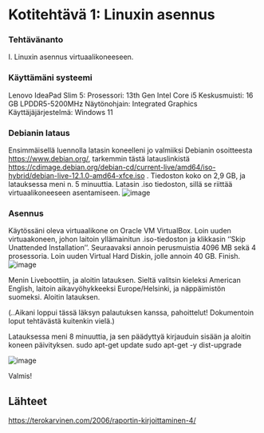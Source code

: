# Kotitehtävä 1: Linuxin asennus

### Tehtävänanto
I.	Linuxin asennus virtuaalikoneeseen.

### Käyttämäni systeemi
Lenovo IdeaPad Slim 5:
Prosessori: 13th Gen Intel Core i5
Keskusmuisti: 16 GB LPDDR5-5200MHz
Näytönohjain: Integrated Graphics
Käyttäjäjärjestelmä: Windows 11

### Debianin lataus
Ensimmäisellä luennolla latasin koneelleni jo valmiiksi Debianin osoitteesta https://www.debian.org/, tarkemmin tästä latauslinkistä https://cdimage.debian.org/debian-cd/current-live/amd64/iso-hybrid/debian-live-12.1.0-amd64-xfce.iso . Tiedoston koko on 2,9 GB, ja latauksessa meni n. 5 minuuttia. Latasin .iso tiedoston, sillä se riittää virtuaalikoneeseen asentamiseen. 
![image](https://github.com/16cats/h1/assets/97065659/25e1b7aa-ecd2-4357-b17c-7b61022be8a3)


### Asennus
Käytössäni oleva virtuaalikone on Oracle VM VirtualBox. 
Loin uuden virtuaakoneen, johon laitoin yllämainitun .iso-tiedoston ja klikkasin ‘’Skip Unattended Installation’’. Seuraavaksi annoin perusmuistia 4096 MB sekä 4 prosessoria. Loin uuden Virtual Hard Diskin, jolle annoin 40 GB. Finish.
![image](https://github.com/16cats/h1/assets/97065659/589afed1-9bf4-453d-9900-2d814e1b1fd8)

Menin Liveboottiin, ja aloitin latauksen. Sieltä valitsin kieleksi American English, laitoin aikavyöhykkeeksi Europe/Helsinki, ja näppäimistön suomeksi. Aloitin latauksen. 

(..Aikani loppui tässä läksyn palautuksen kanssa, pahoittelut! Dokumentoin loput tehtävästä kuitenkin vielä.) 

Latauksessa meni 8 minuuttia, ja sen päädyttyä kirjauduin sisään ja aloitin koneen päivityksen. 
sudo apt-get update
sudo apt-get -y dist-upgrade

![image](https://github.com/16cats/h1/assets/97065659/428c4dfa-4350-4c43-ab85-e66689899979)

Valmis!

## Lähteet
https://terokarvinen.com/2006/raportin-kirjoittaminen-4/

